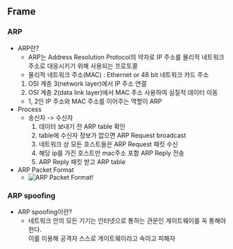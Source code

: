 ##  Frame
### ARP
 - ARP란?
   + ARP는 Address Resolution Protocol의 약자로 IP 주소를 물리적 네트워크 주소로 대응시키기 위해 사용되는 프로토콜
   + 물리적 네트워크 주소(MAC) : Ethernet or 48 bit 네트워크 카드 주소
   1. OSI 계층 3(network layer)에서 IP 주소 연결
   2. OSI 계층 2(data link layer)에서 MAC 주소 사용하여 실질적 데이터 이동
   + 1, 2인 IP 주소와 MAC 주소를 이어주는 역할이 ARP
 - Process 
   + 송신자 -> 수신자
     1. 데이터 보내기 전 ARP table 확인
     2. table에 수신자 정보가 없으면 ARP Request broadcast
     3. 네트워크 상 모든 호스트들은 ARP Request 패킷 수신
     4. 해당 ip를 가진 호스트만 mac주소 포함 ARP Reply 전송
     5. ARP Reply 패킷 받고 ARP table
 - ARP Packet Format
    + ![ARP Packet Format!](https://upload.wikimedia.org/wikipedia/commons/7/71/Arp-6-638.jpg "ARP Packet Format")
### ARP spoofing
  - ARP spoofing이란?
    + 네트워크 안의 모든 기기는 인터넷으로 통하는 관문인 게이트웨이를 꼭 통해야 한다.  
    이를 이용해 공격자 스스로 게이트웨이라고 속이고 피해자
    
